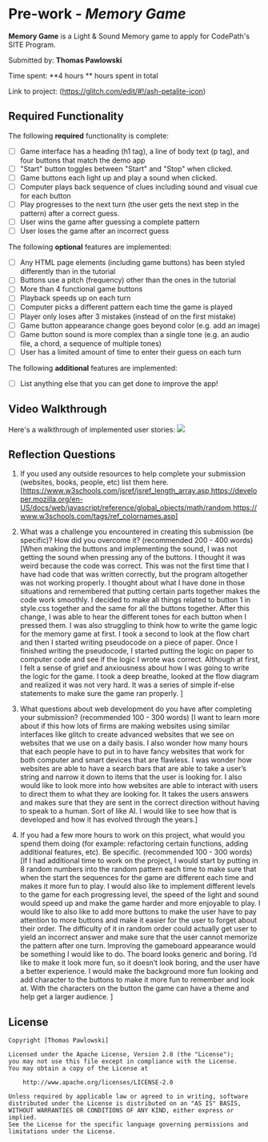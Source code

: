 # Pre-work - *Memory Game*

**Memory Game** is a Light & Sound Memory game to apply for CodePath's SITE Program. 

Submitted by: **Thomas Pawlowski**

Time spent: **4 hours ** hours spent in total

Link to project: (https://glitch.com/edit/#!/ash-petalite-icon)

## Required Functionality

The following **required** functionality is complete:

* [ ] Game interface has a heading (h1 tag), a line of body text (p tag), and four buttons that match the demo app
* [ ] "Start" button toggles between "Start" and "Stop" when clicked. 
* [ ] Game buttons each light up and play a sound when clicked. 
* [ ] Computer plays back sequence of clues including sound and visual cue for each button
* [ ] Play progresses to the next turn (the user gets the next step in the pattern) after a correct guess. 
* [ ] User wins the game after guessing a complete pattern
* [ ] User loses the game after an incorrect guess

The following **optional** features are implemented:

* [ ] Any HTML page elements (including game buttons) has been styled differently than in the tutorial
* [ ] Buttons use a pitch (frequency) other than the ones in the tutorial
* [ ] More than 4 functional game buttons
* [ ] Playback speeds up on each turn
* [ ] Computer picks a different pattern each time the game is played
* [ ] Player only loses after 3 mistakes (instead of on the first mistake)
* [ ] Game button appearance change goes beyond color (e.g. add an image)
* [ ] Game button sound is more complex than a single tone (e.g. an audio file, a chord, a sequence of multiple tones)
* [ ] User has a limited amount of time to enter their guess on each turn

The following **additional** features are implemented:

- [ ] List anything else that you can get done to improve the app!

## Video Walkthrough

Here's a walkthrough of implemented user stories:
![](https://i.imgur.com/Bt40DYG.gif)



## Reflection Questions
1. If you used any outside resources to help complete your submission (websites, books, people, etc) list them here. 
[https://www.w3schools.com/jsref/jsref_length_array.asp,https://developer.mozilla.org/en-US/docs/web/javascript/reference/global_objects/math/random,https://www.w3schools.com/tags/ref_colornames.asp]

2. What was a challenge you encountered in creating this submission (be specific)? How did you overcome it? (recommended 200 - 400 words) 
[When making the buttons and implementing the sound, I was not getting the sound when pressing any of the buttons. 
I thought it was weird because the code was correct. This was not the first time that I have had code that was written correctly, 
but the program altogether was not working properly. I thought about what I have done in those situations and remembered that putting 
certain parts together makes the code work smoothly.  I decided to make all things related to button 1 in style.css together and the 
same for all the buttons together. After this change, I was able to hear the different tones for each button when I pressed them. 
I was also struggling to think how to write the game logic for the memory game at first. I took a second to look at the flow chart 
and then I started writing pseudocode on a piece of paper. Once I finished writing the pseudocode, I started putting the logic on 
paper to computer code and see if the logic I wrote was correct. Although at first, I felt a sense of grief and anxiousness about how 
I was going to write the logic for the game. I took a deep breathe, looked at the flow diagram and realized it was not very hard. 
It was a series of simple if-else statements to make sure the game ran properly. ]

3. What questions about web development do you have after completing your submission? (recommended 100 - 300 words) 
[I want to learn more about if this how lots of firms are making websites using similar interfaces like glitch to create advanced websites 
that we see on websites that we use on a daily basis. I also wonder how many hours that each people have to put in to have fancy websites 
that work for both computer and smart devices that are flawless. I was wonder how websites are able to have a search bars that are able to 
take a user’s string and narrow it down to items that the user is looking for. I also would like to look more into how websites are able to 
interact with users to direct them to what they are looking for. It takes the users answers and makes sure that they are sent in the correct
direction without having to speak to a human. Sort of like AI. I would like to see how that is developed and how it has evolved through the years.]

4. If you had a few more hours to work on this project, what would you spend them doing (for example: refactoring certain functions, adding additional features, etc). Be specific. (recommended 100 - 300 words) 
[If I had additional time to work on the project, I would start by putting in 
8 random numbers into the random pattern each time to make sure that when the start 
the sequences for the game are different each time and makes it more fun to play. 
I would also like to implement different levels to the game for each progressing level,
the speed of the light and sound would speed up and make the game harder and more
enjoyable to play. I would like to also like to add more buttons to make the user 
have to pay attention to more buttons and make it easier for the user to forget about 
their order. The difficulty of it in random order could actually get user to yield an 
incorrect answer and make sure that the user cannot memorize the pattern after one turn.
Improving the gameboard appearance would be something I would like to do. The 
board looks generic and boring. I’d like to make it look more fun, so it doesn’t 
look boring, and the user have a better experience. I would make the background more 
fun looking and add character to the buttons to make it more fun to remember and look at.
With the characters on the button the game can have a theme and help get a larger 
audience. ]



## License

    Copyright [Thomas Pawlowski]

    Licensed under the Apache License, Version 2.0 (the "License");
    you may not use this file except in compliance with the License.
    You may obtain a copy of the License at

        http://www.apache.org/licenses/LICENSE-2.0

    Unless required by applicable law or agreed to in writing, software
    distributed under the License is distributed on an "AS IS" BASIS,
    WITHOUT WARRANTIES OR CONDITIONS OF ANY KIND, either express or implied.
    See the License for the specific language governing permissions and
    limitations under the License.